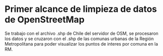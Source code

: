 # Primer alcance de limpieza de datos de OpenStreetMap

Se trabajo con el archivo .shp de Chile del servidor de OSM, se procesaron los datos y se cruzaron con el .shp de las comunas urbanas de la Región Metropolitana para poder visualizar los puntos de interes por comuna en la RM.
